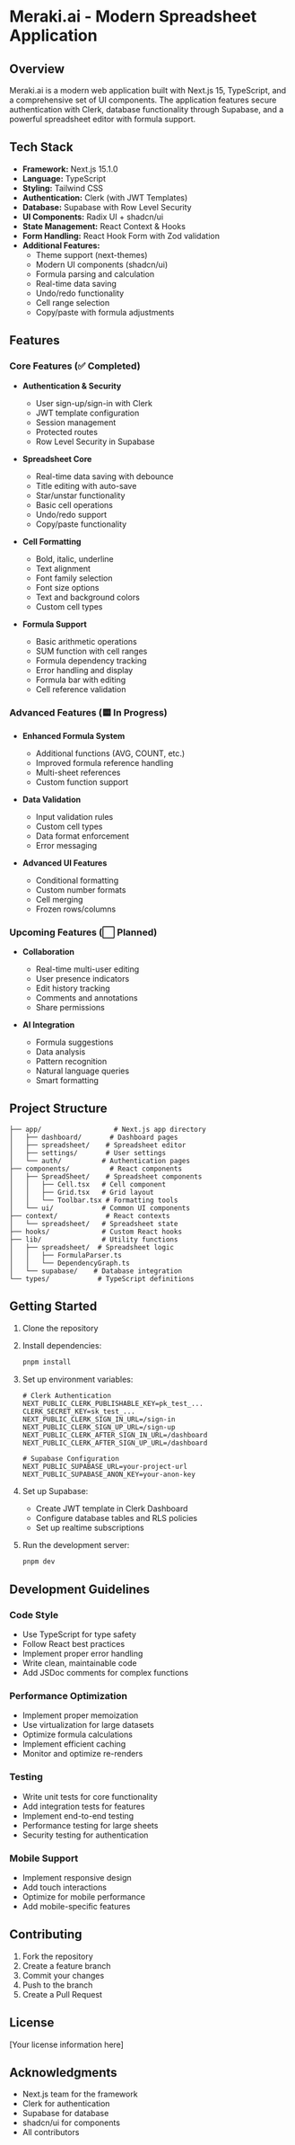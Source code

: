 # Meraki.ai - Modern Spreadsheet Application

## Overview
Meraki.ai is a modern web application built with Next.js 15, TypeScript, and a comprehensive set of UI components. The application features secure authentication with Clerk, database functionality through Supabase, and a powerful spreadsheet editor with formula support.

## Tech Stack
- **Framework:** Next.js 15.1.0
- **Language:** TypeScript
- **Styling:** Tailwind CSS
- **Authentication:** Clerk (with JWT Templates)
- **Database:** Supabase with Row Level Security
- **UI Components:** Radix UI + shadcn/ui
- **State Management:** React Context & Hooks
- **Form Handling:** React Hook Form with Zod validation
- **Additional Features:**
  - Theme support (next-themes)
  - Modern UI components (shadcn/ui)
  - Formula parsing and calculation
  - Real-time data saving
  - Undo/redo functionality
  - Cell range selection
  - Copy/paste with formula adjustments

## Features

### Core Features (✅ Completed)
- **Authentication & Security**
  - User sign-up/sign-in with Clerk
  - JWT template configuration
  - Session management
  - Protected routes
  - Row Level Security in Supabase

- **Spreadsheet Core**
  - Real-time data saving with debounce
  - Title editing with auto-save
  - Star/unstar functionality
  - Basic cell operations
  - Undo/redo support
  - Copy/paste functionality

- **Cell Formatting**
  - Bold, italic, underline
  - Text alignment
  - Font family selection
  - Font size options
  - Text and background colors
  - Custom cell types

- **Formula Support**
  - Basic arithmetic operations
  - SUM function with cell ranges
  - Formula dependency tracking
  - Error handling and display
  - Formula bar with editing
  - Cell reference validation

### Advanced Features (🟨 In Progress)
- **Enhanced Formula System**
  - Additional functions (AVG, COUNT, etc.)
  - Improved formula reference handling
  - Multi-sheet references
  - Custom function support

- **Data Validation**
  - Input validation rules
  - Custom cell types
  - Data format enforcement
  - Error messaging

- **Advanced UI Features**
  - Conditional formatting
  - Custom number formats
  - Cell merging
  - Frozen rows/columns

### Upcoming Features (⬜ Planned)
- **Collaboration**
  - Real-time multi-user editing
  - User presence indicators
  - Edit history tracking
  - Comments and annotations
  - Share permissions

- **AI Integration**
  - Formula suggestions
  - Data analysis
  - Pattern recognition
  - Natural language queries
  - Smart formatting

## Project Structure
```
├── app/                  # Next.js app directory
│   ├── dashboard/       # Dashboard pages
│   ├── spreadsheet/    # Spreadsheet editor
│   ├── settings/       # User settings
│   └── auth/          # Authentication pages
├── components/          # React components
│   ├── SpreadSheet/    # Spreadsheet components
│   │   ├── Cell.tsx   # Cell component
│   │   ├── Grid.tsx   # Grid layout
│   │   └── Toolbar.tsx # Formatting tools
│   └── ui/            # Common UI components
├── context/            # React contexts
│   └── spreadsheet/   # Spreadsheet state
├── hooks/             # Custom React hooks
├── lib/               # Utility functions
│   ├── spreadsheet/  # Spreadsheet logic
│   │   ├── FormulaParser.ts
│   │   └── DependencyGraph.ts
│   └── supabase/    # Database integration
└── types/            # TypeScript definitions
```

## Getting Started

1. Clone the repository
2. Install dependencies:
   ```bash
   pnpm install
   ```
3. Set up environment variables:
   ```env
   # Clerk Authentication
   NEXT_PUBLIC_CLERK_PUBLISHABLE_KEY=pk_test_...
   CLERK_SECRET_KEY=sk_test_...
   NEXT_PUBLIC_CLERK_SIGN_IN_URL=/sign-in
   NEXT_PUBLIC_CLERK_SIGN_UP_URL=/sign-up
   NEXT_PUBLIC_CLERK_AFTER_SIGN_IN_URL=/dashboard
   NEXT_PUBLIC_CLERK_AFTER_SIGN_UP_URL=/dashboard
   
   # Supabase Configuration
   NEXT_PUBLIC_SUPABASE_URL=your-project-url
   NEXT_PUBLIC_SUPABASE_ANON_KEY=your-anon-key
   ```

4. Set up Supabase:
   - Create JWT template in Clerk Dashboard
   - Configure database tables and RLS policies
   - Set up realtime subscriptions

5. Run the development server:
   ```bash
   pnpm dev
   ```

## Development Guidelines

### Code Style
- Use TypeScript for type safety
- Follow React best practices
- Implement proper error handling
- Write clean, maintainable code
- Add JSDoc comments for complex functions

### Performance Optimization
- Implement proper memoization
- Use virtualization for large datasets
- Optimize formula calculations
- Implement efficient caching
- Monitor and optimize re-renders

### Testing
- Write unit tests for core functionality
- Add integration tests for features
- Implement end-to-end testing
- Performance testing for large sheets
- Security testing for authentication

### Mobile Support
- Implement responsive design
- Add touch interactions
- Optimize for mobile performance
- Add mobile-specific features

## Contributing
1. Fork the repository
2. Create a feature branch
3. Commit your changes
4. Push to the branch
5. Create a Pull Request

## License
[Your license information here]

## Acknowledgments
- Next.js team for the framework
- Clerk for authentication
- Supabase for database
- shadcn/ui for components
- All contributors
